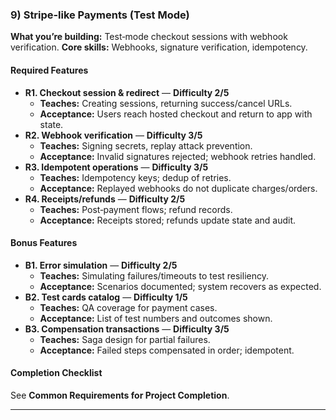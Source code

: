 ### 9) Stripe‑like Payments (Test Mode)
**What you’re building:** Test‑mode checkout sessions with webhook verification.
**Core skills:** Webhooks, signature verification, idempotency.

#### Required Features
- **R1. Checkout session & redirect** — **Difficulty 2/5**
  - **Teaches:** Creating sessions, returning success/cancel URLs.
  - **Acceptance:** Users reach hosted checkout and return to app with state.
- **R2. Webhook verification** — **Difficulty 3/5**
  - **Teaches:** Signing secrets, replay attack prevention.
  - **Acceptance:** Invalid signatures rejected; webhook retries handled.
- **R3. Idempotent operations** — **Difficulty 3/5**
  - **Teaches:** Idempotency keys; dedup of retries.
  - **Acceptance:** Replayed webhooks do not duplicate charges/orders.
- **R4. Receipts/refunds** — **Difficulty 2/5**
  - **Teaches:** Post‑payment flows; refund records.
  - **Acceptance:** Receipts stored; refunds update state and audit.

#### Bonus Features
- **B1. Error simulation** — **Difficulty 2/5**
  - **Teaches:** Simulating failures/timeouts to test resiliency.
  - **Acceptance:** Scenarios documented; system recovers as expected.
- **B2. Test cards catalog** — **Difficulty 1/5**
  - **Teaches:** QA coverage for payment cases.
  - **Acceptance:** List of test numbers and outcomes shown.
- **B3. Compensation transactions** — **Difficulty 3/5**
  - **Teaches:** Saga design for partial failures.
  - **Acceptance:** Failed steps compensated in order; idempotent.

#### Completion Checklist
See **Common Requirements for Project Completion**.

---
